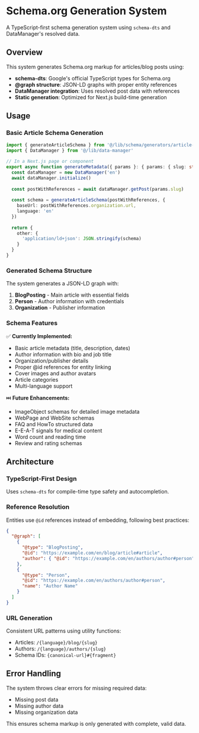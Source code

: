 # Schema.org Generation System

A TypeScript-first schema generation system using `schema-dts` and DataManager's resolved data.

## Overview

This system generates Schema.org markup for articles/blog posts using:
- **schema-dts**: Google's official TypeScript types for Schema.org
- **@graph structure**: JSON-LD graphs with proper entity references
- **DataManager integration**: Uses resolved post data with references
- **Static generation**: Optimized for Next.js build-time generation

## Usage

### Basic Article Schema Generation

```typescript
import { generateArticleSchema } from '@/lib/schema/generators/article-schema'
import { DataManager } from '@/lib/data-manager'

// In a Next.js page or component
export async function generateMetadata({ params }: { params: { slug: string } }) {
  const dataManager = new DataManager('en')
  await dataManager.initialize()
  
  const postWithReferences = await dataManager.getPost(params.slug)
  
  const schema = generateArticleSchema(postWithReferences, {
    baseUrl: postWithReferences.organization.url,
    language: 'en'
  })
  
  return {
    other: {
      'application/ld+json': JSON.stringify(schema)
    }
  }
}
```

### Generated Schema Structure

The system generates a JSON-LD graph with:

1. **BlogPosting** - Main article with essential fields
2. **Person** - Author information with credentials
3. **Organization** - Publisher information

### Schema Features

✅ **Currently Implemented:**
- Basic article metadata (title, description, dates)
- Author information with bio and job title
- Organization/publisher details
- Proper @id references for entity linking
- Cover images and author avatars
- Article categories
- Multi-language support

⏭️ **Future Enhancements:**
- ImageObject schemas for detailed image metadata
- WebPage and WebSite schemas
- FAQ and HowTo structured data
- E-E-A-T signals for medical content
- Word count and reading time
- Review and rating schemas

## Architecture

### TypeScript-First Design
Uses `schema-dts` for compile-time type safety and autocompletion.

### Reference Resolution
Entities use `@id` references instead of embedding, following best practices:
```json
{
  "@graph": [
    {
      "@type": "BlogPosting",
      "@id": "https://example.com/en/blog/article#article",
      "author": { "@id": "https://example.com/en/authors/author#person" }
    },
    {
      "@type": "Person", 
      "@id": "https://example.com/en/authors/author#person",
      "name": "Author Name"
    }
  ]
}
```

### URL Generation
Consistent URL patterns using utility functions:
- Articles: `/{language}/blog/{slug}`
- Authors: `/{language}/authors/{slug}`
- Schema IDs: `{canonical-url}#{fragment}`

## Error Handling

The system throws clear errors for missing required data:
- Missing post data
- Missing author data  
- Missing organization data

This ensures schema markup is only generated with complete, valid data. 